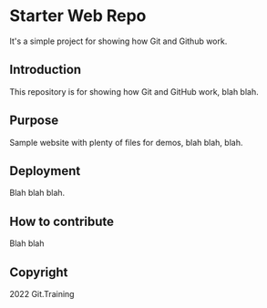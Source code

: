 # Starter Web Repo

It's a simple project for showing how Git and Github work.

## Introduction

This repository is for showing how Git and GitHub work, blah blah.

## Purpose

Sample website with plenty of files for demos, blah blah, blah.

## Deployment

Blah blah blah.

## How to contribute

Blah blah

## Copyright

2022 Git.Training

